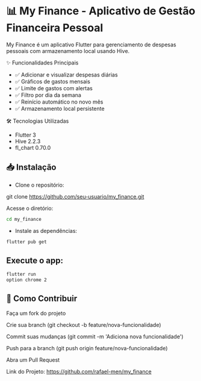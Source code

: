 # 📊 My Finance - Aplicativo de Gestão Financeira Pessoal

My Finance é um aplicativo Flutter para gerenciamento de despesas pessoais com armazenamento local usando Hive.

✨ Funcionalidades Principais
- ✅ Adicionar e visualizar despesas diárias
- ✅ Gráficos de gastos mensais
- ✅ Limite de gastos com alertas
- ✅ Filtro por dia da semana
- ✅ Reinício automático no novo mês
- ✅ Armazenamento local persistente

🛠 Tecnologias Utilizadas
- Flutter 3
- Hive 2.2.3 
- fl_chart 0.70.0

## 📥 Instalação
- Clone o repositório:

git clone https://github.com/seu-usuario/my_finance.git

Acesse o diretório:

```bash
cd my_finance
```

- Instale as dependências:

```bash
flutter pub get
```
## Execute o app:

```bash
flutter run
option chrome 2
```

## 🔄 Como Contribuir
Faça um fork do projeto

Crie sua branch (git checkout -b feature/nova-funcionalidade)

Commit suas mudanças (git commit -m 'Adiciona nova funcionalidade')

Push para a branch (git push origin feature/nova-funcionalidade)

Abra um Pull Request

Link do Projeto: https://github.com/rafael-men/my_finance
